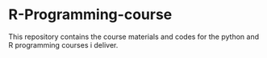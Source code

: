# R-Programming-course
This repository contains the course materials and codes for the python and R programming courses i deliver.
